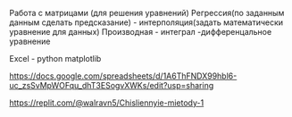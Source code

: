 Работа с матрицами (для решения уравнений) Регрессия(по заданным данным сделать предсказание) - интерполяция(задать математически уравнение для данных) Производная - интеграл -дифференцальное уравнение

Excel - python matplotlib

https://docs.google.com/spreadsheets/d/1A6ThFNDX99hbl6-uc_zsSvMpWOFqu_dhT3ESogvXWKs/edit?usp=sharing

https://replit.com/@walravn5/Chisliennyie-mietody-1

